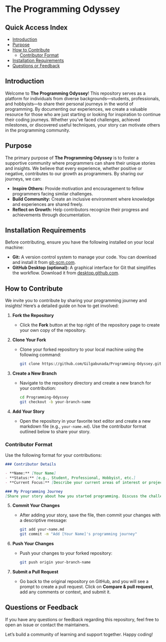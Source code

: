 # The Programming Odyssey

## Quick Access Index

- [Introduction](#introduction)
- [Purpose](#purpose)
- [How to Contribute](#how-to-contribute)
  - [Contributor Format](#contributor-format)
- [Installation Requirements](#installation-requirements)
- [Questions or Feedback](#questions-or-feedback)

## Introduction

Welcome to **The Programming Odyssey**! This repository serves as a platform for individuals from diverse backgrounds—students, professionals, and hobbyists—to share their personal journeys in the world of programming. By documenting our experiences, we create a valuable resource for those who are just starting or looking for inspiration to continue their coding journeys. Whether you’ve faced challenges, achieved milestones, or discovered useful techniques, your story can motivate others in the programming community.

## Purpose


The primary purpose of **The Programming Odyssey** is to foster a supportive community where programmers can share their unique stories and insights. We believe that every experience, whether positive or negative, contributes to our growth as programmers. By sharing our journeys, we can:

- **Inspire Others:** Provide motivation and encouragement to fellow programmers facing similar challenges.
- **Build Community:** Create an inclusive environment where knowledge and experiences are shared freely.
- **Reflect on Growth:** Help contributors recognize their progress and achievements through documentation.

## Installation Requirements

Before contributing, ensure you have the following installed on your local machine:

- **Git:** A version control system to manage your code. You can download and install it from [git-scm.com](https://git-scm.com/).
- **GitHub Desktop (optional):** A graphical interface for Git that simplifies the workflow. Download it from [desktop.github.com](https://desktop.github.com/).

## How to Contribute

We invite you to contribute by sharing your programming journey and insights! Here’s a detailed guide on how to get involved:

1. **Fork the Repository**
   - Click the **Fork** button at the top right of the repository page to create your own copy of the repository.

2. **Clone Your Fork**
   - Clone your forked repository to your local machine using the following command:
     ```bash
     git clone https://github.com/Gilgabunada/Programming-Odyssey.git
     ```

3. **Create a New Branch**
   - Navigate to the repository directory and create a new branch for your contribution:
     ```bash
     cd Programming-Odyssey
     git checkout -b your-branch-name
     ```

4. **Add Your Story**
   - Open the repository in your favorite text editor and create a new markdown file (e.g., `your-name.md`). Use the contributor format outlined below to share your story.

### Contributor Format

Use the following format for your contributions:

```markdown
### Contributor Details

- **Name:** [Your Name]
- **Status:** [e.g., Student, Professional, Hobbyist, etc.]
- **Current Focus:** [Describe your current areas of interest or projects you're working on in programming.]

### My Programming Journey
[Share your story about how you started programming. Discuss the challenges you faced, how you overcame them, and whether you find it easier or harder now. Include any lessons learned that might motivate others.]
```

5. **Commit Your Changes**
   - After adding your story, save the file, then commit your changes with a descriptive message:
     ```bash
     git add your-name.md
     git commit -m "Add [Your Name]'s programming journey"
     ```

6. **Push Your Changes**
   - Push your changes to your forked repository:
     ```bash
     git push origin your-branch-name
     ```

7. **Submit a Pull Request**
   - Go back to the original repository on GitHub, and you will see a prompt to create a pull request. Click on **Compare & pull request**, add any comments or context, and submit it.

## Questions or Feedback


If you have any questions or feedback regarding this repository, feel free to open an issue or contact the maintainers.

Let’s build a community of learning and support together. Happy coding!
